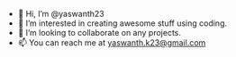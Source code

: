 - 👋 Hi, I’m @yaswanth23
- 👀 I’m interested in creating awesome stuff using coding.
- 💞️ I’m looking to collaborate on any projects.
- 📫 You can reach me at yaswanth.k23@gmail.com

<!---
yaswanth23/yaswanth23 is a ✨ special ✨ repository because its `README.md` (this file) appears on your GitHub profile.
You can click the Preview link to take a look at your changes.
--->
